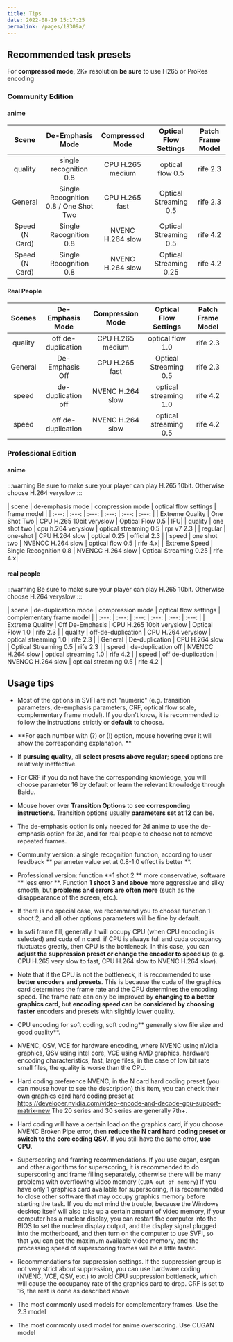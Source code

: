 ```yaml
---
title: Tips
date: 2022-08-19 15:17:25
permalink: /pages/18309a/
---
```




## Recommended task presets

For **compressed mode**, 2K+ resolution **be sure** to use H265 or ProRes encoding

### Community Edition

#### anime

| Scene | De-Emphasis Mode | Compressed Mode | Optical Flow Settings | Patch Frame Model |
| :---: | :---: | :---: | :---: | :---: |
| quality | single recognition 0.8 | CPU H.265 medium | optical flow 0.5 | rife 2.3 |
| General | Single Recognition 0.8 / One Shot Two | CPU H.265 fast | Optical Streaming 0.5 | rife 2.3 |
| Speed (N Card) | Single Recognition 0.8 | NVENC H.264 slow | Optical Streaming 0.5 | rife 4.2 |
| Speed (N Card) | Single Recognition 0.8 | NVENC H.264 slow | Optical Streaming 0.25 | rife 4.2 |

#### Real People

| Scenes | De-Emphasis Mode | Compression Mode | Optical Flow Settings | Patch Frame Model |
| :---: | :---: | :---: | :---: | :---: |
| quality | off de-duplication | CPU H.265 medium | optical flow 1.0 | rife 2.3 |
| General | De-Emphasis Off | CPU H.265 fast | Optical Streaming 0.5 | rife 2.3 |
| speed | de-duplication off | NVENC H.264 slow | optical streaming 1.0 | rife 4.2 |
| speed | off de-duplication | NVENC H.264 slow | optical streaming 0.5 | rife 4.2 |

### Professional Edition

#### anime

:::warning
Be sure to make sure your player can play H.265 10bit.
Otherwise choose H.264 veryslow
:::

| scene | de-emphasis mode | compression mode | optical flow settings | frame model |
| :---: | :---: | :---: | :---: | :---: | :---: |
| Extreme Quality | One Shot Two | CPU H.265 10bit veryslow | Optical Flow 0.5 | IFU|
| quality | one shot two | cpu h.264 veryslow | optical streaming 0.5 | rpr v7 2.3 |
| regular | one-shot | CPU H.264 slow | optical 0.25 | official 2.3 |
| speed | one shot two | NVENCC H.264 slow | optical flow 0.5 | rife 4.x|
| Extreme Speed | Single Recognition 0.8 | NVENCC H.264 slow | Optical Streaming 0.25 | rife 4.x|

#### real people

:::warning
Be sure to make sure your player can play H.265 10bit.
Otherwise choose H.264 veryslow
:::

| scene | de-duplication mode | compression mode | optical flow settings | complementary frame model |
| :---: | :---: | :---: | :---: | :---: | :---: |
| Extreme Quality | Off De-Emphasis | CPU H.265 10bit veryslow | Optical Flow 1.0 | rife 2.3 |
| quality | off-de-duplication | CPU H.264 veryslow | optical streaming 1.0 | rife 2.3 |
| General | De-duplication | CPU H.264 slow | Optical Streaming 0.5 | rife 2.3 |
| speed | de-duplication off | NVENCC H.264 slow | optical streaming 1.0 | rife 4.2 |
| speed | off de-duplication | NVENCC H.264 slow | optical streaming 0.5 | rife 4.2 |

## Usage tips

- Most of the options in SVFI are not "numeric" (e.g. transition parameters, de-emphasis parameters, CRF, optical flow scale, complementary frame model). If you don't know, it is recommended to follow the instructions strictly or **default** to choose.
- **For each number with (?) or (!) option, mouse hovering over it will show the corresponding explanation. **
- If **pursuing quality**, all **select presets above regular**; **speed** options are relatively ineffective.
- For CRF if you do not have the corresponding knowledge, you will choose parameter 16 by default or learn the relevant knowledge through Baidu.
- Mouse hover over **Transition Options** to see **corresponding instructions**. Transition options usually **parameters set at 12** can be.
- The de-emphasis option is only needed for 2d anime to use the de-emphasis option for 3d, and for real people to choose not to remove repeated frames.
- Community version: a single recognition function, according to user feedback ** parameter value set at 0.8-1.0 effect is better **.
- Professional version: function **1 shot 2 ** more conservative, software ** less error **. Function **1 shoot 3 and above** more aggressive and silky smooth, but **problems and errors are often more** (such as the disappearance of the screen, etc.).
- If there is no special case, we recommend you to choose function 1 shoot 2, and all other options parameters will be fine by default.
- In svfi frame fill, generally it will occupy CPU (when CPU encoding is selected) and cuda of n card. if CPU is always full and cuda occupancy fluctuates greatly, then CPU is the bottleneck. In this case, you can **adjust the suppression preset or change the encoder to speed up** (e.g. CPU H.265 very slow to fast, CPU H.264 slow to NVENC H.264 slow).
- Note that if the CPU is not the bottleneck, it is recommended to use **better encoders and presets**. This is because the cuda of the graphics card determines the frame rate and the CPU determines the encoding speed. The frame rate can only be improved by **changing to a better graphics card**, but **encoding speed can be considered by choosing faster** encoders and presets with slightly lower quality.
- CPU encoding for soft coding, soft coding** generally slow file size and good quality**.
- NVENC, QSV, VCE for hardware encoding, where NVENC using nVidia graphics, QSV using intel core, VCE using AMD graphics, hardware encoding characteristics, fast, large files, in the case of low bit rate small files, the quality is worse than the CPU.
- Hard coding preference NVENC, in the N card hard coding preset (you can mouse hover to see the description) this item, you can check their own graphics card hard coding preset at <https://developer.nvidia.com/video-encode-and-decode-gpu-support-matrix-new> The 20 series and 30 series are generally 7th+.
- Hard coding will have a certain load on the graphics card, if you choose NVENC Broken Pipe error, then **reduce the N card hard coding preset or switch to the core coding QSV**. If you still have the same error, **use CPU**.

- Superscoring and framing recommendations.
If you use cugan, esrgan and other algorithms for superscoring, it is recommended to do superscoring and frame filling separately, otherwise there will be many problems with overflowing video memory (`CUDA out of memory`)
If you have only 1 graphics card available for superscoring, it is recommended to close other software that may occupy graphics memory before starting the task. If you do not mind the trouble, because the Windows desktop itself will also take up a certain amount of video memory, if your computer has a nuclear display, you can restart the computer into the BIOS to set the nuclear display output, and the display signal plugged into the motherboard, and then turn on the computer to use SVFI, so that you can get the maximum available video memory, and the processing speed of superscoring frames will be a little faster.
- Recommendations for suppression settings.
If the suppression group is not very strict about suppression, you can use hardware coding (NVENC, VCE, QSV, etc.) to avoid CPU suppression bottleneck, which will cause the occupancy rate of the graphics card to drop.
CRF is set to 16, the rest is done as described above
- The most commonly used models for complementary frames.
Use the 2.3 model
- The most commonly used model for anime overscoring.
Use CUGAN model
